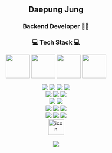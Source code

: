 <h2 align="center"> Daepung Jung</h2>
<h3 align="center"> Backend Developer 👨‍💻</h3>

<h3 align="center"> 💻 Tech Stack 💻</h3>

<div align="center">
  <img width="65" src="https://github.com/dpung1/dpung1/assets/137989661/ded6e295-295e-48a8-be46-6122032dd707"/>
  <img width="65" src="https://github.com/dpung1/dpung1/assets/137989661/9de78ded-2323-41c3-a63d-17085414ded5"/>
  <img width="65" src="https://github.com/dpung1/dpung1/assets/137989661/68ad553b-b5a8-46f4-9a60-899a2d71728c"/>
  <img width="65" src="https://github.com/dpung1/dpung1/assets/137989661/b2857981-1749-4134-ab45-b8a32b6306c1"/>
</div>

<p align="center">
  <img src="https://img.shields.io/badge/Java-007396?style=for-the-badge&logo=openjdk&logoColor=white" />
  <img src="https://img.shields.io/badge/JavaScript-F7DF1E?style=for-the-badge&logo=JavaScript&logoColor=white" />
  <img src="https://img.shields.io/badge/TypeScript-3178C6?style=for-the-badge&logo=TypeScript&logoColor=white" />
  <img src="https://img.shields.io/badge/Python-3776AB?style=for-the-badge&logo=python&logoColor=white" />
  <br/>
  <img src="https://img.shields.io/badge/React-20232A?style=for-the-badge&logo=react&logoColor=61DAFB" />
  <img src="https://img.shields.io/badge/HTML5-E34F26?style=for-the-badge&logo=html5&logoColor=white" />
  <img src="https://img.shields.io/badge/CSS3-1572B6?style=for-the-badge&logo=css3&logoColor=white" />
  <br/>
  <img src="https://img.shields.io/badge/reactquery-FF4154?style=for-the-badge&logo=React Query&logoColor=white" />
  <img src="https://img.shields.io/badge/Recoil-0179f3?style=for-the-badge&logo=Recoil&logoColor=white" />
  <br/>
  <img src="https://img.shields.io/badge/Spring-6DB33F?style=for-the-badge&logo=spring&logoColor=white" />
  <img src="https://img.shields.io/badge/Spring Boot-6DB33F?style=for-the-badge&logo=Spring Boot&logoColor=white" />
  <img src="https://img.shields.io/badge/MySQL-4479A1?style=for-the-badge&logo=mysql&logoColor=white" />
  <br/>
  <img src="https://img.shields.io/badge/GIT-E44C30?style=for-the-badge&logo=git&logoColor=white" />
  <img src="https://img.shields.io/badge/Firebase-FFCA28?style=for-the-badge&logo=Firebase&logoColor=white" />
  <img src="https://img.shields.io/badge/Amazon_AWS-232F3E?style=for-the-badge&logo=amazon-aws&logoColor=white" />
  <br/>
  <img src="https://techstack-generator.vercel.app/docker-icon.svg" alt="icon" width="43" height="43" />
  <br/>
  <br/>
  <a href="https://hits.seeyoufarm.com"><img src="https://hits.seeyoufarm.com/api/count/incr/badge.svg?url=https%3A%2F%2Fgithub.com%2Fdpung1&count_bg=%23000000&title_bg=%23000000&icon=github.svg&icon_color=%23E7E7E7&title=GitHub&edge_flat=false)"/></a> 
</p>
